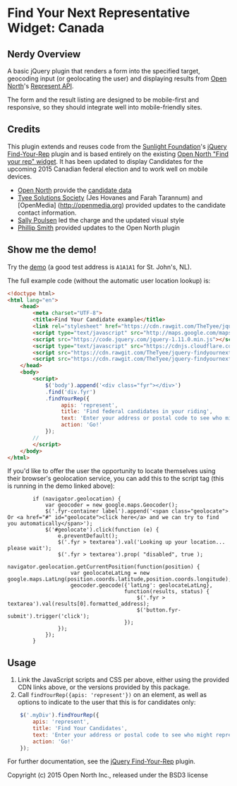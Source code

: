 # Find Your Next Representative Widget: Canada


## Nerdy Overview

A basic jQuery plugin that renders a form into the specified target, geocoding input (or geolocating the user) and displaying results from [Open North](http://opennorth.ca/)'s [Represent API](https://represent.opennorth.ca/).

The form and the result listing are designed to be mobile-first and responsive, so they should integrate well into mobile-friendly sites.

## Credits

This plugin extends and reuses code from the [Sunlight Foundation](https://sunlightfoundation.com/)'s [jQuery Find-Your-Rep](https://github.com/sunlightlabs/jquery-findyourrep) plugin and is based entirely on the existing [Open North "Find your rep" widget](https://github.com/opennorth/jquery-findyourrep-ca). It has been updated to display Candidates for the upcoming 2015 Canadian federal election and to work well on mobile devices.

* [Open North](http://www.opennorth.ca/) provide the [candidate data](http://represent.opennorth.ca/)
* [Tyee Solutions Society](http://www.tyeesolutions.org/) (Jes Hovanes and Farah Tarannum) and [OpenMedia] (http://openmedia.org) provided updates to the candidate contact information.
* [Sally Poulsen](https://github.com/kidcompassion) led the charge and the updated visual style
* [Phillip Smith](https://github.com/phillipadsmith) provided updates to the Open North plugin

## Show me the demo!

Try the [demo](http://thetyee.github.io/jquery-findyournextrep-ca/) (a good test address is `A1A1A1` for St. John's, NL). 

The full example code (without the automatic user location lookup) is:

```html
<!doctype html>
<html lang="en">
    <head>
        <meta charset="UTF-8">
        <title>Find Your Candidate example</title>
        <link rel="stylesheet" href="https://cdn.rawgit.com/TheTyee/jquery-findyournextrep-ca/release/v1.0.0/dist/css/jquery.findyournextrep.min.css" />
        <script type="text/javascript" src="http://maps.google.com/maps/api/js?sensor=false"></script>
        <script src="https://code.jquery.com/jquery-1.11.0.min.js"></script>
        <script type="text/javascript" src="https://cdnjs.cloudflare.com/ajax/libs/handlebars.js/4.0.2/handlebars.js"></script>
        <script src="https://cdn.rawgit.com/TheTyee/jquery-findyournextrep-ca/release/v1.0.0/dist/js/jquery.findyourrep-pack.min.js"></script>
        <script src="https://cdn.rawgit.com/TheTyee/jquery-findyournextrep-ca/release/v1.0.0/dist/js/jquery.findyourcandidate.ca.min.js"></script>
    </head>
    <body>
        <script>
            $('body').append('<div class="fyr"></div>')
            .find('div.fyr')
            .findYourRep({
                 apis: 'represent',
                 title: 'Find federal candidates in your riding',
                 text: 'Enter your address or postal code to see who might represent you.',
                 action: 'Go!'
            });
        // 
        </script>
    </body>
</html>
```

If you'd like to offer the user the opportunity to locate themselves using their browser's geolocation service, you can add this to the script tag (this is running in the demo linked above):

```
        if (navigator.geolocation) {
            var geocoder = new google.maps.Geocoder();
            $('.fyr-container label').append('<span class="geolocate"> Or <a href="#" id="geolocate">click here</a> and we can try to find you automatically</span>');
            $('#geolocate').click(function (e) {
                e.preventDefault();
                $('.fyr > textarea').val('Looking up your location... please wait');
                $('.fyr > textarea').prop( "disabled", true );
                navigator.geolocation.getCurrentPosition(function(position) {
                    var geolocateLatLng = new google.maps.LatLng(position.coords.latitude,position.coords.longitude);
                    geocoder.geocode({'latLng': geolocateLatLng},
                                     function(results, status) {
                                         $('.fyr >  textarea').val(results[0].formatted_address);
                                         $('button.fyr-submit').trigger('click');
                                     });
                });
            });
        }
```

## Usage

1. Link the JavaScript scripts and CSS per above, either using the provided CDN links above, or the versions provided by this package.
1. Call `findYourRep({apis: 'represent'})` on an element, as well as options to indicate to the user that this is for candidates only:

```javascript
    $('.myDiv').findYourRep({
        apis: 'represent',
        title: 'Find Your Candidates',
        text: 'Enter your address or postal code to see who might represent you.',
        action: 'Go!'
    });
```

For further documentation, see the [jQuery Find-Your-Rep](https://github.com/sunlightlabs/jquery-findyourrep#readme) plugin.

Copyright (c) 2015 Open North Inc., released under the BSD3 license
